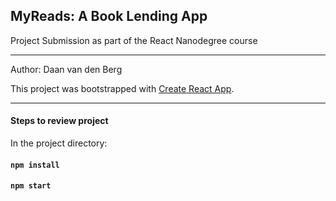 MyReads: A Book Lending App
-
Project Submission as part of the React Nanodegree course

***

Author: Daan van den Berg

This project was bootstrapped with [Create React App](https://github.com/facebook/create-react-app).

***

#### Steps to review project

In the project directory:

#### `npm install`
#### `npm start`

